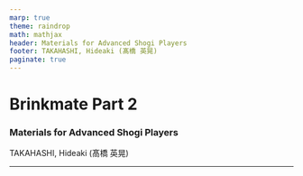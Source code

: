 ```yaml
---
marp: true
theme: raindrop
math: mathjax
header: Materials for Advanced Shogi Players
footer: TAKAHASHI, Hideaki (髙橋 英晃)
paginate: true
---
```

<!-- _class: standout -->

# Brinkmate Part 2
### Materials for Advanced Shogi Players
TAKAHASHI, Hideaki (髙橋 英晃)

<!--
 -->

---


<!-- 
これまでに私たちは2つの必死の基本図を学びました．ここで一度，終盤の戦術全般を俯瞰してみましょう．

まず一般的なお話から始めます．これは将棋に限らず，学校の勉強やスポーツ，オンラインゲームなど，技術の習得すべてに通底します．

マジカルナンバーという言葉を聞いたことがありますか．この単語にはいくつかの異なる用途があります．あなたがプログラマーであるか，スポーツファンであるかによって，初めに思いつく用途は異なるでしょう．今回お話したいのは，人間の短期記憶に関するマジカルナンバーです．

これはさっき適当に生成した10桁の数です．このようなランダムな数を瞬時に記憶し，数時間後に復元することができるでしょうか．普通にやると，おそらく難しいと思います．認知心理学者 George A. Miller の 1956 年の論文によると，人間が短期記憶の容量は 7±2 程度だそうです．この 7±2 という数を，彼はマジカルナンバーと呼びました．

では，次のように表記されていたらどうでしょうか．10 桁の数が 3 つのチャンクに分割されて表記されています．全体の情報量は変わっていませんが，先ほどより覚えやすそうですよね．実は Miller の論文でも，7±2 個というのは全体の情報量の限界ではなく，1 つのチャンクの情報量の限界を指しています．

このようにデザインを工夫することで，情報量を落とさずに読者の認知負荷を下げることができます．これは私の本業のソフトウェア開発における UI/UX 設計では重要なテーマの一つです．

さて，将棋の話に戻りましょう．われわれは終盤の技術を向上したいと願っています．そこで，終盤の戦術全体の集まりを考えましょう．各要素はある実戦の終盤における最善の手順です．この集合は有限ですが，あまりにも膨大なため，コンピュータでもすべて網羅することは不可能です．

そこで先ほど 10 桁の数を 3 つのチャンクに分割したときのように，この集合に構造を与えて扱いやすくすることを試みます．

チェスの場合，将棋と同じくらいエンドゲームが複雑ですが，ゲームの性質上，この集まりに構造を与えること自体は難しくありません．盤上に残った駒の数と種類による分類は，オーバーラップせずに全体を被覆します．この分類によって，チェスのエンドゲームを見通しよく学ぶことができます．

将棋にはチェスのエンドゲームのような概念がありません．将棋の終盤はチェスのミドルゲームにむしろ似ていて，このような便利な分類はありません．そこで，経験論的に重要な部分図を用いてパターンを生成し，そのパターン群によってなるべく広い領域を被覆しようとするのは，将棋の終盤の技術を習得するためにもっとも有効なストラテジーの一つになります．

Brinkmate シリーズは次の part 3 でいったん終わりです．私たちは 3 つの必死の基本局面と，これらが関わってくる実戦の状況を学ぶことになります．
3つの基本図は，玉を追い詰めるための戦力が必要最小である点で共通しています．このため実戦での出現率が高く，多くの局面で重要度が高いのです．このようなパターンをなるべく多く抽出することで，終盤の技術の広い部分をカバーすることができます．

ところで，マジカルナンバーの話に戻りましょう．私は 10 桁の数をこのように 3 つのチャンクに分割してみせました．このような分割は唯一のやり方ではありません．たとえば ... としたり ... とすることもできます．どの表記がいちばん覚えやすいかは人によるでしょう．
同様に，私の示した必死基本図によるパターンも絶対的ではありません．異なる特徴づけによるパターンを提案することはもちろん可能です．新しいパターンの発見を試みるのは，終盤の技術向上にも役に立つに違いありません．ぜひ挑戦してみてください．

 -->